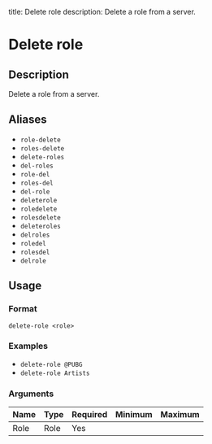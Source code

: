 title: Delete role
description: Delete a role from a server.

# Delete role

## Description

Delete a role from a server.

## Aliases

* `role-delete`
* `roles-delete`
* `delete-roles`
* `del-roles`
* `role-del`
* `roles-del`
* `del-role`
* `deleterole`
* `roledelete`
* `rolesdelete`
* `deleteroles`
* `delroles`
* `roledel`
* `rolesdel`
* `delrole`

## Usage

### Format

`delete-role <role>`

### Examples

* `delete-role @PUBG`
* `delete-role Artists`

### Arguments

| Name | Type | Required | Minimum | Maximum |
|------|------|----------|---------|---------|
| Role | Role | Yes      |         |         |
